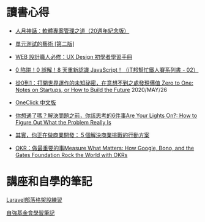 # 讀書心得
- [人月神話：軟體專案管理之道（20週年紀念版）]()

- [單元測試的藝術 [第二版]]()

- [WEB 設計職人必修：UX Design 初學者學習手冊](https://github.com/MrBearTW/somewhere/blob/master/book/WEB_UX.md)

- [0 陷阱！0 誤解！8 天重新認識 JavaScript！（iT邦幫忙鐵人賽系列書 - 02）](https://github.com/MrBearTW/somewhere/blob/master/book/8DaysJavascript.md)

- [從0到1：打開世界運作的未知祕密，在意想不到之處發現價值 Zero to One: Notes on Startups, or How to Build the Future](https://github.com/MrBearTW/somewhere/blob/master/book/OneClick.md) 2020/MAY/26

- [OneClick 中文版](https://github.com/MrBearTW/somewhere/blob/master/book/OneClick.md)

- [你想通了嗎？解決問題之前，你該思考的6件事Are Your Lights On?: How to Figure Out What the Problem Really Is](https://github.com/MrBearTW/somewhere/blob/master/book/AreYourLightsOn.md)

- [其實，你正在做商業開發：５個解決商業挑戰的行動方案](https://github.com/MrBearTW/somewhere/blob/master/book/BusinessDevelopmentByGipi.md)

- [OKR：做最重要的事Measure What Matters: How Google, Bono, and the Gates Foundation Rock the World with OKRs](https://github.com/MrBearTW/somewhere/blob/master/book/MeasureWhatMatters.md)

# 講座和自學的筆記  
  
[Laravel部落格架設練習](https://github.com/MrBearTW/somewhere/tree/master/laravel/blog)

[自強基金會學習筆記](https://github.com/MrBearTW/TCFST)

